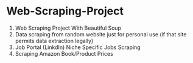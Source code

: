 # Web-Scraping-Project
1) Web Scraping Project With Beautiful Soup
2) Data scraping from random website just for personal use (if that site permits data extraction legally)
3) Job Portal (LinkdIn) Niche Specific Jobs Scraping
4) Scraping Amazon Book/Product Prices

